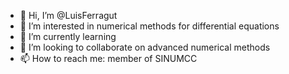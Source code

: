 - 👋 Hi, I’m @LuisFerragut
- 👀 I’m interested in numerical methods for differential equations
- 🌱 I’m currently learning 
- 💞️ I’m looking to collaborate on advanced numerical methods
- 📫 How to reach me: member of SINUMCC

<!---
LuisFerragut/LuisFerragut is a ✨ special ✨ repository because its `README.md` (this file) appears on your GitHub profile.
You can click the Preview link to take a look at your changes.
--->
